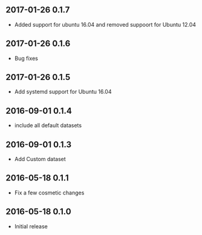 ## 2017-01-26 0.1.7
* Added support for ubuntu 16.04 and removed suppoort for Ubuntu 12.04

## 2017-01-26 0.1.6
* Bug fixes

## 2017-01-26 0.1.5
* Add systemd support for Ubuntu 16.04

## 2016-09-01 0.1.4
* include all default datasets

## 2016-09-01 0.1.3
* Add Custom dataset

## 2016-05-18 0.1.1
* Fix a few cosmetic changes

## 2016-05-18 0.1.0
* Initial release

